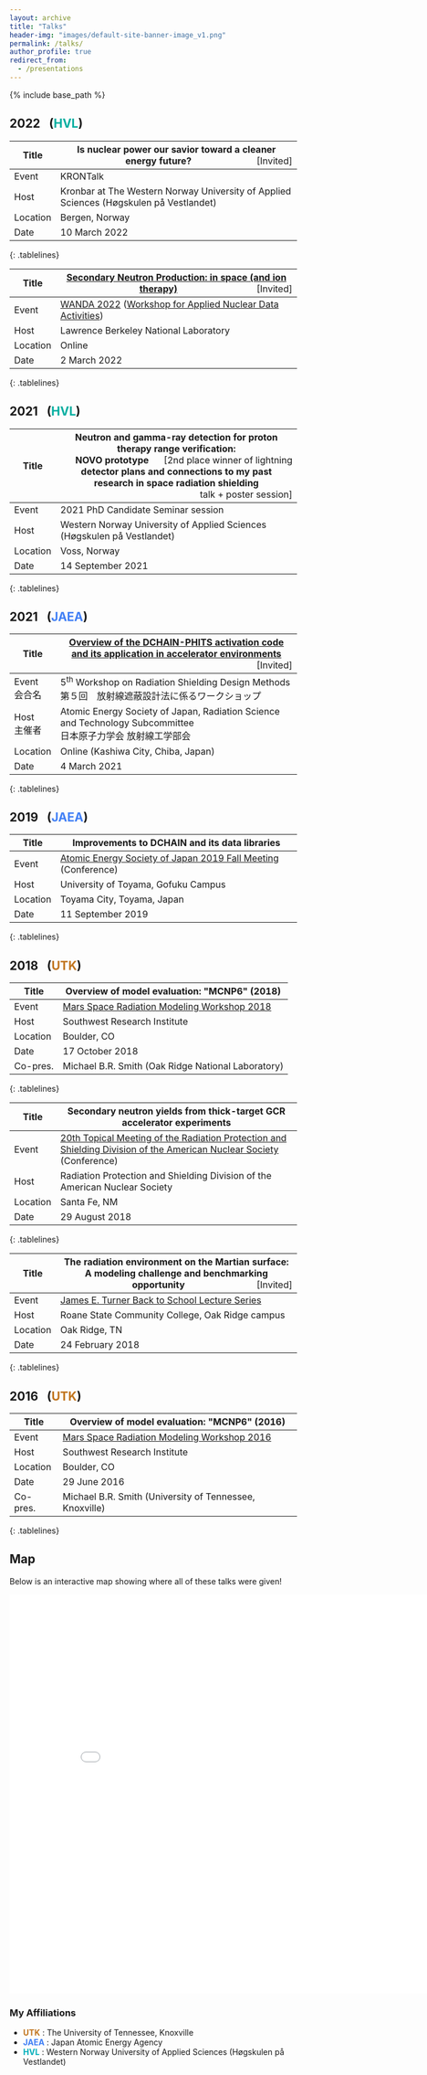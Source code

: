 ```yaml
---
layout: archive
title: "Talks"
header-img: "images/default-site-banner-image_v1.png"
permalink: /talks/
author_profile: true
redirect_from:
  - /presentations
---
```


{% include base_path %}

<style>
.tablelines table, .tablelines td, .tablelines th {
        border: 1px solid $light-gray;
        }
.tablelines th, .tablelines td {
          width: 100%;
        }     
.tablelines th:first-child,  .tablelines td:first-child {
          width: 8%;
        }
</style>


2022 &ensp;(<font color="##00aeba">HVL</font>)
------
<!--
| Title    | Title of my upcoming NOVO talk/presentation     |
| -------- | -------------------------------------------------------------------------------------------------------- |
| Event    | 2022 PhD Candidate Seminar session                                                         |
| Host     | Western Norway University of Applied Sciences (Høgskulen på Vestlandet)                                                          |
| Location | Rosendal, Norway                                                                                            |
| Date     | 10-12 May 2022                                                                                         |
{: .tablelines}
-->

| Title    | Is nuclear power our savior toward a cleaner energy future?   <span style="font-weight:normal; float:right;">[Invited]</span>  |
| -------- | -------------------------------------------------------------------------------------------------------- |
| Event    | KRONTalk                                                         |
| Host     | Kronbar at The Western Norway University of Applied Sciences (Høgskulen på Vestlandet)                                                          |
| Location | Bergen, Norway                                                                                            |
| Date     | 10 March 2022                                                                                         |
{: .tablelines}

| Title    | [Secondary Neutron Production: in space (and ion therapy)](https://conferences.lbl.gov/event/880/#58-secondary-neutron-productio)   <span style="font-weight:normal; float:right;">[Invited]</span>  |
| -------- | -------------------------------------------------------------------------------------------------------- |
| Event    | [WANDA 2022](https://conferences.lbl.gov/event/880/) ([Workshop for Applied Nuclear Data Activities](https://nucleardata.berkeley.edu/wanda/))                                                        |
| Host     | Lawrence Berkeley National Laboratory                                                          |
| Location | Online                                                                                            |
| Date     | 2 March 2022                                                                                         |
{: .tablelines}


2021 &ensp;(<font color="##00aeba">HVL</font>)
------

| Title    | Neutron and gamma-ray detection for proton therapy range verification: <span style="font-weight:normal; float:right;">[2nd place winner of lightning</span><br />NOVO prototype detector plans and connections to my past research in space radiation shielding  <span style="font-weight:normal; float:right;"> talk + poster session]</span>    |
| -------- | -------------------------------------------------------------------------------------------------------- |
| Event    | 2021 PhD Candidate Seminar session                                                         |
| Host     | Western Norway University of Applied Sciences (Høgskulen på Vestlandet)                                                          |
| Location | Voss, Norway                                                                                            |
| Date     | 14 September 2021                                                                                         |
{: .tablelines}

2021 &ensp;(<font color="#407ff5">JAEA</font>)
------

| Title    | [Overview of the DCHAIN-PHITS activation code and its application in accelerator environments](https://jopss.jaea.go.jp/search/servlet/search?5070934&language=1) <span style="font-weight:normal; float:right;">[Invited]</span> |
| -------- | ------------------------------------------------ |
| Event <br /> 会合名   | 5<sup>th</sup> Workshop on Radiation Shielding Design Methods <br /> 第５回　放射線遮蔽設計法に係るワークショップ |
| Host <br /> 主催者     | Atomic Energy Society of Japan, Radiation Science and Technology Subcommittee <br /> 日本原子力学会 放射線工学部会  |
| Location | Online (Kashiwa City, Chiba, Japan)         |
| Date     | 4 March 2021                                |
{: .tablelines}

2019 &ensp;(<font color="#407ff5">JAEA</font>)
------

| Title    | Improvements to DCHAIN and its data libraries |
| -------- | ------------------------------------------------ |
| Event    | [Atomic Energy Society of Japan 2019 Fall Meeting](https://confit.atlas.jp/guide/event/aesj2019f/static/overview?lang=en) (Conference) |
| Host     | University of Toyama, Gofuku Campus              |
| Location | Toyama City, Toyama, Japan                       |
| Date     | 11 September 2019                                |
{: .tablelines}

2018 &ensp;(<font color="#C1751F">UTK</font>)
------

| Title    | Overview of model evaluation: "MCNP6" (2018)|
| -------- | ------------------------------------------- |
| Event    | [Mars Space Radiation Modeling Workshop 2018](https://www.boulder.swri.edu/rad_modeling_workshop2/workshop.php) |
| Host     | Southwest Research Institute                |
| Location | Boulder, CO                                 |
| Date     | 17 October 2018                             |
| Co-pres. | Michael B.R. Smith (Oak Ridge National Laboratory) |
{: .tablelines}

| Title    | Secondary neutron yields from thick-target GCR accelerator experiments               |
| -------- | ------------------------------------------------------------------------------------ |
| Event    | [20th Topical Meeting of the Radiation Protection and Shielding Division of the American Nuclear Society](https://www.ans.org/meetings/view-282/) (Conference)   |
| Host     | Radiation Protection and Shielding Division of the American Nuclear Society          |
| Location | Santa Fe, NM                                                                         |
| Date     | 29 August 2018                                                                       |
{: .tablelines}


| Title    | The radiation environment on the Martian surface: A modeling challenge and benchmarking opportunity  <span style="font-weight:normal; float:right;">[Invited]</span>    |
| -------- | -------------------------------------------------------------------------------------------------------- |
| Event    | [James E. Turner Back to School Lecture Series](https://hps.org/newsandevents/newsarchive/oldnews1289.html)                                                            |
| Host     | Roane State Community College, Oak Ridge campus                                                          |
| Location | Oak Ridge, TN                                                                                            |
| Date     | 24 February 2018                                                                                         |
{: .tablelines}

2016 &ensp;(<font color="#C1751F">UTK</font>)
------

| Title    | Overview of model evaluation: "MCNP6" (2016)|
| -------- | ------------------------------------------- |
| Event    | [Mars Space Radiation Modeling Workshop 2016](https://www.boulder.swri.edu/rad_modeling_workshop/) |
| Host     | Southwest Research Institute                |
| Location | Boulder, CO                                 |
| Date     | 29 June 2016                                |
| Co-pres. | Michael B.R. Smith (University of Tennessee, Knoxville) |
{: .tablelines}

Map
------

Below is an interactive map showing where all of these talks were given!

<iframe src="/talkmap/map.html" height="700" width="850" style="border:none;"></iframe>


### My Affiliations

* __<font color="#C1751F">UTK</font>__ : The University of Tennessee, Knoxville
* __<font color="#407ff5">JAEA</font>__ : Japan Atomic Energy Agency
* __<font color="#00aeba">HVL</font>__ : Western Norway University of Applied Sciences (Høgskulen på Vestlandet)

<!-- [Click to view a map of all of the talks I have given.](http://lindt8.github.io/talkmap.html) -->
<!-- <embed src="http://lindt8.github.io/files/CV_Hunter_Ratliff.pdf" width="650" height="1800" type='application/pdf'> -->
